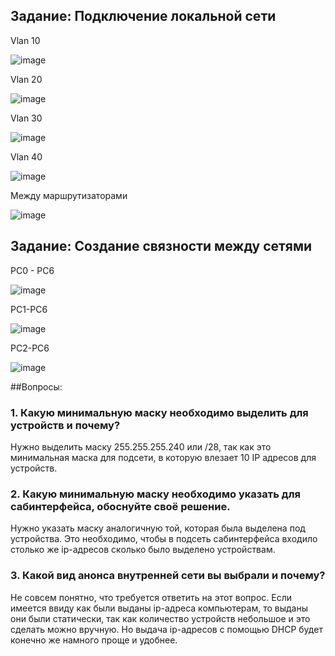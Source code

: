 ## Задание: Подключение локальной сети

Vlan 10

![image](https://user-images.githubusercontent.com/121052923/221646005-9d95a607-8108-491a-97bb-bb2af92aa9bc.png)

Vlan 20

![image](https://user-images.githubusercontent.com/121052923/221646177-81c30ebc-49c0-472e-8f8d-020e9b1f18b8.png)

Vlan 30

![image](https://user-images.githubusercontent.com/121052923/221646273-3e4604f5-a1f4-4273-888c-aae38b05a341.png)


Vlan 40

![image](https://user-images.githubusercontent.com/121052923/221646334-a7faf900-143f-494f-8bd0-00c70df35cf3.png)

Между маршрутизаторами

![image](https://user-images.githubusercontent.com/121052923/221646502-cd2fb01e-1ae2-4356-84d7-f4c9f30a5d9c.png)

## Задание: Создание связности между сетями

PC0 - PC6

![image](https://user-images.githubusercontent.com/121052923/221651452-e63b5128-d8ad-4fbd-a736-796300729cad.png)


PC1-PC6

![image](https://user-images.githubusercontent.com/121052923/221651621-9a1eab15-573a-43f8-95ea-7a66a41d82f3.png)

PC2-PC6

![image](https://user-images.githubusercontent.com/121052923/221651700-c32cdde3-3c9f-4c1b-b595-283ed9ece8e1.png)

##Вопросы:

### 1. Какую минимальную маску необходимо выделить для устройств и почему?
Нужно выделить маску 255.255.255.240 или /28, так как это минимальная маска для подсети, в которую влезает 10 IP адресов для устройств.

### 2. Какую минимальную маску необходимо указать для сабинтерфейса, обоснуйте своё решение.

Нужно указать маску аналогичную той, которая была выделена под устройства. Это необходимо, чтобы в подсеть сабинтерфейса входило столько же ip-адресов сколько было выделено устройствам.

### 3. Какой вид анонса внутренней сети вы выбрали и почему?

Не совсем понятно, что требуется ответить на этот вопрос. Если имеется ввиду как были выданы ip-адреса компьютерам, то выданы они были статически, так как количество устройств небольшое и это сделать можно вручную. Но выдача ip-адресов с помощью DHCP будет конечно же намного проще и удобнее.
